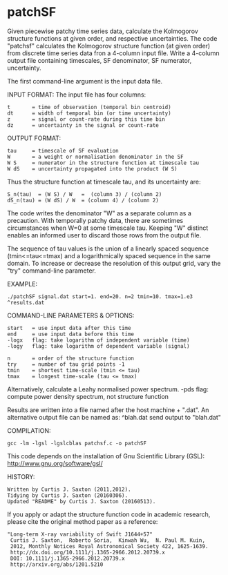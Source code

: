 # patchSF
Given piecewise patchy time series data, calculate the Kolmogorov structure functions at given order, and respective uncertainties.  The code "patchsf" calculates the Kolmogorov structure function (at given order) from discrete time series data fron a 4-column input file.  Write a 4-column output file containing timescales, SF denominator, SF numerator, uncertainty.

The first command-line argument is the input data file.

INPUT FORMAT:
The input file has four columns:

    t       = time of observation (temporal bin centroid)
    dt      = width of temporal bin (or time uncertainty)
    z       = signal or count-rate during this time bin
    dz      = uncertainty in the signal or count-rate
    
OUTPUT FORMAT:

    tau     = timescale of SF evaluation
    W       = a weight or normalisation denominator in the SF
    W S     = numerator in the structure function at timescale tau
    W dS    = uncertainty propagated into the product (W S)
    
Thus the structure function at timescale tau, and its uncertainty are:

    S_n(tau)  = (W S) / W   =  (column 3) / (column 2)
    dS_n(tau) = (W dS) / W  = (column 4) / (column 2)

The code writes the denominator "W" as a separate column as a precaution.  With temporally patchy data, there are sometimes circumstances when W=0 at some timescale tau.  Keeping "W" distinct enables an informed user to discard those
rows from the output file.

The sequence of tau values is the union of a linearly spaced sequence (tmin<=tau<=tmax) and a logarithmically spaced sequence in the same domain.  To increase or decrease the resolution of this output grid, vary the "try" command-line parameter.


EXAMPLE:

    ./patchSF signal.dat start=1. end=20. n=2 tmin=10. tmax=1.e3 ^results.dat
 
 COMMAND-LINE PARAMETERS & OPTIONS:
 
    start   = use input data after this time
    end     = use input data before this time
    -logx   flag: take logarithm of independent variable (time)
    -logy   flag: take logarithm of dependent variable (signal)
    
    n       = order of the structure function
    try     = number of tau grid points -1
    tmin    = shortest time-scale (tmin <= tau)
    tmax    = longest time-scale (tau <= tmax)
    
Alternatively, calculate a Leahy normalised power spectrum.
    -pds    flag: compute power density spectrum, not structure function
 
 Results are written into a file named after the host machine + ".dat".
 An alternative output file can be named as:
    ^blah.dat       send output to "blah.dat" 
 
COMPILATION:

    gcc -lm -lgsl -lgslcblas patchsf.c -o patchSF

This code depends on the installation of Gnu Scientific Library (GSL):
    http://www.gnu.org/software/gsl/

HISTORY:

    Written by Curtis J. Saxton (2011,2012).
    Tidying by Curtis J. Saxton (20160306).
    Updated "README" by Curtis J. Saxton (20160513).

If you apply or adapt the structure function code in academic research, please cite the original method paper as a reference:

    "Long-term X-ray variability of Swift J1644+57"
     Curtis J. Saxton,  Roberto Soria,  Kinwah Wu,  N. Paul M. Kuin,
     2012, Monthly Notices Royal Astronomical Society 422, 1625-1639.
     http://dx.doi.org/10.1111/j.1365-2966.2012.20739.x
     DOI: 10.1111/j.1365-2966.2012.20739.x
     http://arxiv.org/abs/1201.5210
     

